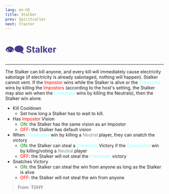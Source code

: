 ```yaml
---
lang: en-US
title: Stalker
prev: Spiritcaller
next: Traitor
---
```


# <font color="#483d8b">👁️‍🗨️ <b>Stalker</b></font> <Badge text="Killing" type="tip" vertical="middle"/>
---

The Stalker can kill anyone, and every kill will immediately cause electricity sabotage (if electricity is already sabotaged, nothing will happen). Stalker cannot vent. If the <font color=red>Impostor</font> wins while the Stalker is alive or the <font color=#8cffff>Crewmate</font> wins by killing the <font color=red>Impostors</font> (according to the host's setting, the Stalker may also win when the <font color=#8cffff>Crewmate</font> wins by killing the Neutrals), then the Stalker win alone.
* Kill Cooldown
  * Set how long a Stalker has to wait to kill.
* Has <font color=red>Impostor</font> Vision
  * <font color=green>ON</font>: the Stalker has the same vision as an Impostor
  * <font color=red>OFF</font>: the Stalker has default vision
* When <font color=#8cffff>Crewmates</font> win by killing a <font color=#7f8c8d>Neutral</font> player, they can snatch the victory
  * <font color=green>ON</font>: the Stalker can steal a <font color=#8cffff>Crewmate</font> Victory if the <font color=#8cffff>Crewmates</font> win by killing/voting a <font color=#7f8c8d>Neutral</font> player
  * <font color=red>OFF</font>: the Stalker will not steal the <font color=#8cffff>Crewmate</font> victory
* Snatches Victory
  * <font color=green>ON</font>: the Stalker can steal the win from anyone as long as the Stalker is alive
  * <font color=red>OFF</font>: the Stalker will not steal the win from anyone

> From: TOHY
